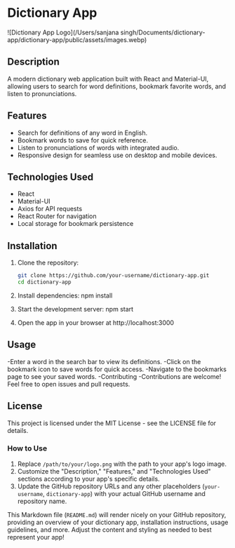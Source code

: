 # Dictionary App

![Dictionary App Logo](/Users/sanjana singh/Documents/dictionary-app/dictionary-app/public/assets/images.webp)

## Description

A modern dictionary web application built with React and Material-UI, allowing users to search for word definitions, bookmark favorite words, and listen to pronunciations.

## Features

- Search for definitions of any word in English.
- Bookmark words to save for quick reference.
- Listen to pronunciations of words with integrated audio.
- Responsive design for seamless use on desktop and mobile devices.

## Technologies Used

- React
- Material-UI
- Axios for API requests
- React Router for navigation
- Local storage for bookmark persistence

## Installation

1. Clone the repository:

   ```bash
   git clone https://github.com/your-username/dictionary-app.git
   cd dictionary-app
   
2. Install dependencies:
   npm install
   
3. Start the development server:
   npm start
 
4. Open the app in your browser at http://localhost:3000

## Usage

-Enter a word in the search bar to view its definitions.
-Click on the bookmark icon to save words for quick access.
-Navigate to the bookmarks page to see your saved words.
-Contributing
-Contributions are welcome! Feel free to open issues and pull requests.

## License

This project is licensed under the MIT License - see the LICENSE file for details.


### How to Use

1. Replace `/path/to/your/logo.png` with the path to your app's logo image.
2. Customize the "Description," "Features," and "Technologies Used" sections according to your app's specific details.
3. Update the GitHub repository URLs and any other placeholders (`your-username`, `dictionary-app`) with your actual GitHub username and repository name.

This Markdown file (`README.md`) will render nicely on your GitHub repository, providing an overview of your dictionary app, installation instructions, usage guidelines, and more. Adjust the content and styling as needed to best represent your app!
